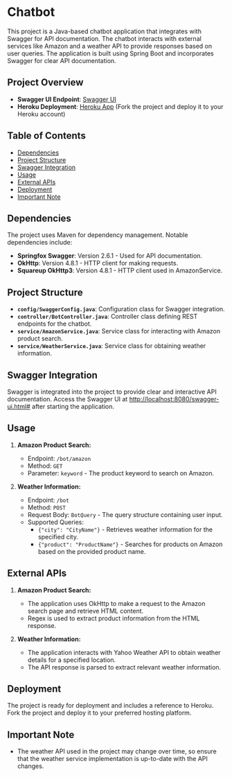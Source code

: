# Chatbot 

This project is a Java-based chatbot application that integrates with Swagger for API documentation. The chatbot interacts with external services like Amazon and a weather API to provide responses based on user queries. The application is built using Spring Boot and incorporates Swagger for clear API documentation.

## Project Overview

- **Swagger UI Endpoint**: [Swagger UI](http://localhost:8080/swagger-ui.html#)
- **Heroku Deployment**: [Heroku App](https://your-heroku-app-url.herokuapp.com/) (Fork the project and deploy it to your Heroku account)

## Table of Contents

- [Dependencies](#dependencies)
- [Project Structure](#project-structure)
- [Swagger Integration](#swagger-integration)
- [Usage](#usage)
- [External APIs](#external-apis)
- [Deployment](#deployment)
- [Important Note](#important-note)

## Dependencies

The project uses Maven for dependency management. Notable dependencies include:

- **Springfox Swagger**: Version 2.6.1 - Used for API documentation.
- **OkHttp**: Version 4.8.1 - HTTP client for making requests.
- **Squareup OkHttp3**: Version 4.8.1 - HTTP client used in AmazonService.

## Project Structure

- **`config/SwaggerConfig.java`**: Configuration class for Swagger integration.
- **`controller/BotController.java`**: Controller class defining REST endpoints for the chatbot.
- **`service/AmazonService.java`**: Service class for interacting with Amazon product search.
- **`service/WeatherService.java`**: Service class for obtaining weather information.

## Swagger Integration

Swagger is integrated into the project to provide clear and interactive API documentation. Access the Swagger UI at [http://localhost:8080/swagger-ui.html#](http://localhost:8080/swagger-ui.html#) after starting the application.

## Usage

1. **Amazon Product Search:**
   - Endpoint: `/bot/amazon`
   - Method: `GET`
   - Parameter: `keyword` - The product keyword to search on Amazon.

2. **Weather Information:**
   - Endpoint: `/bot`
   - Method: `POST`
   - Request Body: `BotQuery` - The query structure containing user input.
   - Supported Queries: 
     - `{"city": "CityName"}` - Retrieves weather information for the specified city.
     - `{"product": "ProductName"}` - Searches for products on Amazon based on the provided product name.

## External APIs

1. **Amazon Product Search:**
   - The application uses OkHttp to make a request to the Amazon search page and retrieve HTML content.
   - Regex is used to extract product information from the HTML response.

2. **Weather Information:**
   - The application interacts with Yahoo Weather API to obtain weather details for a specified location.
   - The API response is parsed to extract relevant weather information.

## Deployment

The project is ready for deployment and includes a reference to Heroku. Fork the project and deploy it to your preferred hosting platform.

## Important Note

- The weather API used in the project may change over time, so ensure that the weather service implementation is up-to-date with the API changes.

